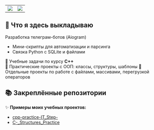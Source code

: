 <table>
  <tr>
    <td>
      <img src= "https://github-readme-stats.vercel.app/api?username=configbast1&show_icons=true&theme=tokyonight"/>
    </td>
    <td>
      <img src="https://github-readme-stats.vercel.app/api/top-langs/?username=configbast1&layout=compact&theme=tokyonight" />
    </td>
  </tr>
</table>

## 📌 Что я здесь выкладываю 

Разработка телеграм-ботов (Aiogram)  
- Мини-скрипты для автоматизации и парсинга  
- Связка Python с SQLite и файлами

🔹 Учебные задачи по курсу **C++**  
🔹 Практические проекты с ООП: классы, структуры, шаблоны 
🔹 Отдельные проекты по работе с файлами, массивами, перегрузкой операторов 
## 📚 Закреплённые репозитории

✨ **Примеры моих учебных проектов:**
- [cpp-practice-IT_Step-](https://github.com/configbast1/cpp-practice-IT_Step-) 
- [C-_Structures_Practice](https://github.com/configbast1/C-_Structures_Practice) 



